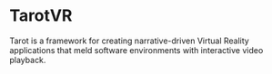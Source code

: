 # TarotVR
Tarot is a framework for creating narrative-driven Virtual Reality applications that meld software environments with interactive video playback.
